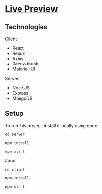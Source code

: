 # [Live Preview](https://post-app-mf.netlify.app/)
	
## Technologies
Client
* React
* Redux
* Axios
* Redux-thunk 
* Material-UI

Server
* Node.JS
* Express
* MongoDB

## Setup
To run this project, install it locally using npm:
```
cd server
```
```
npm install
```
```
npm start
```
#and
```
cd client
```
```
npm install
```
```
npm start
```
